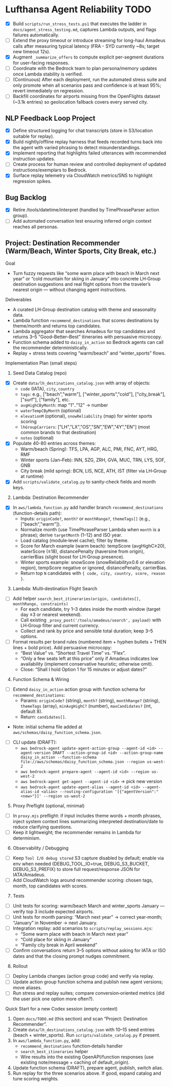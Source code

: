 ﻿# Lufthansa Agent Reliability TODO

- [x] Build `scripts/run_stress_tests.ps1` that executes the ladder in `docs/agent_stress_testing.md`, captures Lambda outputs, and flags failures automatically.
- [ ] Extend the proxy timeout or introduce streaming for long-haul Amadeus calls after measuring typical latency (FRA - SYD currently ~8s; target new timeout 12s).
- [x] Augment `_summarize_offers` to compute explicit per-segment durations for user-facing responses.
- [ ] Coordinate with the Bedrock team to plan persona/memory updates once Lambda stability is verified.
- [ ] (Continuous) After each deployment, run the automated stress suite and only promote when all scenarios pass and confidence is at least 95%; revert immediately on regression.
- [ ] Backfill coordinates for airports missing from the OpenFlights dataset (~3.1k entries) so geolocation fallback covers every served city.

## NLP Feedback Loop Project
- [x] Define structured logging for chat transcripts (store in S3/location suitable for replay).
- [x] Build nightly/offline replay harness that feeds recorded turns back into the agent with varied phrasing to detect misunderstandings.
- [x] Implement reporting that highlights failed utterances with recommended instruction updates.
- [ ] Create process for human review and controlled deployment of updated instructions/exemplars to Bedrock.
- [x] Surface replay telemetry via CloudWatch metrics/SNS to highlight regression spikes.

## Bug Backlog
- [x] Retire /tools/datetime/interpret (handled by TimePhraseParser action group).
- [ ] Add automated conversation test ensuring inferred origin context reaches all personas.

## Project: Destination Recommender (Warm/Beach, Winter Sports, City Break, etc.)

Goal
- Turn fuzzy requests like “some warm place with beach in March next year” or “cold mountain for skiing in January” into concrete LH‑Group destination suggestions and real flight options from the traveler’s nearest origin — without changing agent instructions.

Deliverables
- A curated LH‑Group destination catalog with theme and seasonality data.
- Lambda function `recommend_destinations` that scores destinations by theme/month and returns top candidates.
- Lambda aggregator that searches Amadeus for top candidates and returns 3–5 “Good–Better–Best” itineraries with persuasive microcopy.
- Function schema added to `daisy_in_action` so Bedrock agents can call the recommender deterministically.
- Replay + stress tests covering “warm/beach” and “winter_sports” flows.

Implementation Plan (small steps)

1) Seed Data Catalog (repo)
- [x] Create `data/lh_destinations_catalog.json` with array of objects:
  - `code` (IATA), `city`, `country`
  - `tags`: e.g., ["beach","warm"], ["winter_sports","cold"], ["city_break"], ["surf"], ["family"], etc.
  - `avgHighCByMonth`: map "1".."12" → number
  - `waterTempCByMonth` (optional)
  - `elevationM` (optional), `snowReliability` (map) for winter sports scoring
  - `lhGroupCarriers`: ["LH","LX","OS","SN","EW","4Y","EN"] (most common brands to that destination)
  - `notes` (optional)
- [x] Populate 40-80 entries across themes:
  - Warm/beach (Spring): TFS, LPA, AGP, ALC, PMI, FNC, AYT, HRG, RMF
  - Winter sports (Jan–Feb): INN, SZG, ZRH, GVA, MUC, TRN, LYS, SOF, GNB
  - City break (mild spring): BCN, LIS, NCE, ATH, IST (filter via LH‑Group at runtime)
- [x] Add `scripts/validate_catalog.py` to sanity-check fields and month keys.

2) Lambda: Destination Recommender
- [x] In `aws/lambda_function.py` add handler branch `recommend_destinations` (function-details path):
  - Inputs: `originCode?`, `month?` or `monthRange?`, `themeTags[]` (e.g., ["beach","warm"]).
  - Normalize month (use TimePhraseParser Lambda when `month` is a phrase); derive `targetMonth` (1–12) and ISO year.
  - Load catalog (module‑level cache); filter by theme.
  - Score for March example (warm beach): tempScore (avgHighC≥20), waterScore (≥18), distancePenalty (haversine from origin), carrierBias (slight boost for LH‑Group presence).
  - Winter sports example: snowScore (snowReliability≥0.6 or elevation region), tempScore negative or ignored, distancePenalty, carrierBias.
  - Return top `N` candidates with `{ code, city, country, score, reason }`.

3) Lambda: Multi‑destination Flight Search
- [ ] Add helper `search_best_itineraries(origin, candidates[], monthRange, constraints)`
  - For each candidate, try 1–3 dates inside the month window (target day ±3 or nearest weekend).
  - Call existing `_proxy_post('/tools/amadeus/search', payload)` with LH‑Group filter and current currency.
  - Collect and rank by price and sensible total duration; keep 3–5 options.
- [ ] Format results per brand rules (numbered item + hyphen bullets + THEN lines + bold price). Add persuasive microcopy:
  - “Best Value” vs. “Shortest Travel Time” vs. “Flex”.
  - “Only a few seats left at this price” only if Amadeus indicates low availability (implement conservative heuristic; otherwise omit).
  - Close: “Shall I hold Option 1 for 15 minutes or adjust dates?”

4) Function Schema & Wiring
- [ ] Extend `daisy_in_action` action group with function schema for `recommend_destinations`:
  - Params: `originCode?` (string), `month?` (string), `monthRange?` (string), `themeTags` (array), `minAvgHighC?` (number), `maxCandidates?` (int, default 8).
  - Return: `candidates[]`.
- Note: initial schema file added at `aws/schemas/daisy_function_schema.json`.
- [ ] CLI update (DRAFT):
  - `aws bedrock-agent update-agent-action-group --agent-id <id> --agent-version DRAFT --action-group-id <id> --action-group-name daisy_in_action --function-schema file://aws/schemas/daisy_function_schema.json --region us-west-2`
  - `aws bedrock-agent prepare-agent --agent-id <id> --region us-west-2`
  - `aws bedrock-agent get-agent --agent-id <id>` → pick new version
  - `aws bedrock-agent update-agent-alias --agent-id <id> --agent-alias-id <alias> --routing-configuration '[{"agentVersion":"<new>"}]' --region us-west-2`

5) Proxy Preflight (optional, minimal)
- [ ] In `proxy.mjs` preflight: if input includes theme words + month phrases, inject system context lines summarizing interpreted destination/date to reduce clarifying questions.
- [ ] Keep it lightweight; the recommender remains in Lambda for determinism.

6) Observability / Debugging
- [ ] Keep `Tool I/O debug stored` S3 capture disabled by default; enable via env when needed (DEBUG_TOOL_IO=true, DEBUG_S3_BUCKET, DEBUG_S3_PREFIX) to store full request/response JSON for IATA/Amadeus.
- [ ] Add CloudWatch logs around recommender scoring: chosen tags, month, top candidates with scores.

7) Tests
- [ ] Unit tests for scoring: warm/beach March and winter_sports January — verify top 3 include expected airports.
- [ ] Unit tests for month parsing: “March next year” → correct year‑month; “January” in November → next January.
- [ ] Integration replay: add scenarios to `scripts/replay_sessions.mjs`:
  - “Some warm place with beach in March next year”
  - “Cold place for skiing in January”
  - “Family city break in April weekend”
- [ ] Confirm conversations return 3–5 options without asking for IATA or ISO dates and that the closing prompt nudges commitment.

8) Rollout
- [ ] Deploy Lambda changes (action group code) and verify via replay.
- [ ] Update action group function schema and publish new agent versions; move aliases.
- [ ] Run stress and replay suites; compare conversion‑oriented metrics (did the user pick one option more often?).

Quick Start for a new Codex session (empty context)
1. Open `docs/TODO.md` (this section) and scan “Project: Destination Recommender”.
2. Create `data/lh_destinations_catalog.json` with 10–15 seed entries (beach + winter_sports). Run `scripts/validate_catalog.py` if present.
3. In `aws/lambda_function.py`, add:
   - `recommend_destinations` function‑details handler
   - `search_best_itineraries` helper
   - Wire results into the existing OpenAPI/function responses (use existing note/message + caching of default_origin).
4. Update function schema (DRAFT), prepare agent, publish, switch alias.
5. Run replay for the three scenarios above. If good, expand catalog and tune scoring weights.





